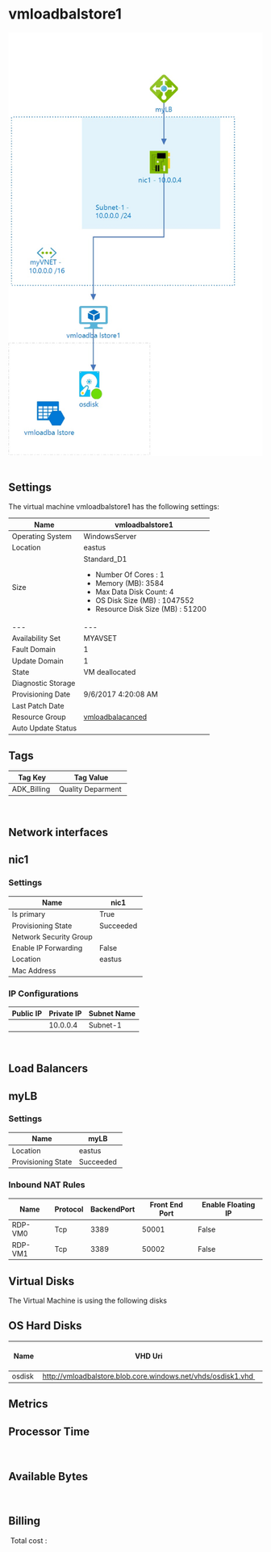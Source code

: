 # vmloadbalstore1
![Cloudockit](../assets/07150e3ce1f9442ebbdd3f3bfa316d06.jpg) 
## Settings
The virtual machine vmloadbalstore1 has the following settings:

| Name | vmloadbalstore1  |
| --- | --- |
| Operating System | WindowsServer  |
| Location | eastus  |
| Size | Standard_D1 <passthrough><ul><li><span>Number</span><span> </span><span>Of</span><span> </span><span>Cores</span><span> :</span><span> </span>1</li><li><span>Memory</span><span> (</span><span>MB</span><span>): </span>3584</li><li><span>Max</span><span> </span><span>Data</span><span> </span><span>Disk</span><span> </span><span>Count</span><span>: </span>4</li><li><span>OS Disk Size (MB</span><span>) :</span><span> </span>1047552</li><li><span>Resource Disk Size (MB</span><span>) :</span><span> </span>51200</li></ul></passthrough> |
| --- | --- |
| Availability Set | MYAVSET  |
| Fault Domain | 1  |
| Update Domain | 1  |
| State | VM deallocated  |
| Diagnostic Storage |   |
| Provisioning Date | 9/6/2017 4:20:08 AM  |
| Last Patch Date |   |
| Resource Group | [vmloadbalacanced](vmloadbalacanced--926519262.md)  |
| Auto Update Status |   |


## Tags


| Tag Key | Tag Value |
| --- | --- |
| ADK_Billing  | Quality Deparment  |
 
## Network interfaces

## nic1

### Settings


| Name | nic1  |
| --- | --- |
| Is primary | True  |
| Provisioning State | Succeeded  |
| Network Security Group |   |
| Enable IP Forwarding | False  |
| Location | eastus  |
| Mac Address |   |



### IP Configurations


| Public IP | Private IP | Subnet Name |
| --- | --- | --- |
|   | 10.0.0.4  | Subnet-1  |
 
## Load Balancers

## myLB

### Settings


| Name | myLB  |
| --- | --- |
| Location | eastus  |
| Provisioning State | Succeeded  |


### Inbound NAT Rules


| Name | Protocol | BackendPort | Front End Port | Enable Floating IP |
| --- | --- | --- | --- | --- |
| RDP-VM0  | Tcp  | 3389  | 50001  | False  |
| RDP-VM1  | Tcp  | 3389  | 50002  | False  |



## Virtual Disks
The Virtual Machine is using the following disks

## OS Hard Disks


| Name | VHD Uri | Size (GB) | Is Managed Disk | Host Caching |
| --- | --- | --- | --- | --- |
| osdisk  | http://vmloadbalstore.blob.core.windows.net/vhds/osdisk1.vhd  |   | False  | ReadWrite  |






## Metrics

## Processor Time
 
## Available Bytes
  




## Billing
 Total cost : 
